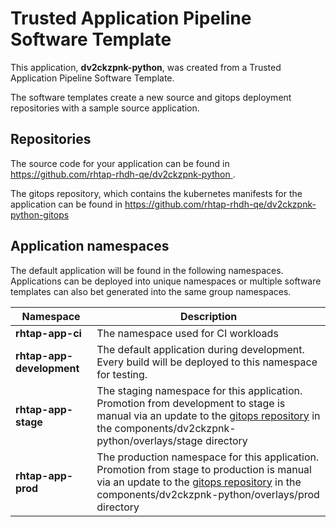 # Trusted Application Pipeline Software Template

This application, **dv2ckzpnk-python**, was created from a Trusted Application Pipeline Software Template.

The software templates create a new source and gitops deployment repositories with a sample source application. 

## Repositories

The source code for your application can be found in [https://github.com/rhtap-rhdh-qe/dv2ckzpnk-python ](https://github.com/rhtap-rhdh-qe/dv2ckzpnk-python ).
 
The gitops repository, which contains the kubernetes manifests for the application can be found in 
[https://github.com/rhtap-rhdh-qe/dv2ckzpnk-python-gitops ](https://github.com/rhtap-rhdh-qe/dv2ckzpnk-python-gitops ) 

## Application namespaces 

The default application will be found in the following namespaces. Applications can be deployed into unique namespaces or multiple software templates can also bet generated into the same group namespaces.  

|  Namespace   |  Description   |  
| -------- | -------- |
| **rhtap-app-ci** | The namespace used for CI workloads |
| **rhtap-app-development** | The default application during development. Every build will be deployed to this namespace for testing. |
| **rhtap-app-stage** | The staging namespace for this application. Promotion from development to stage is manual via an update to the [gitops repository](https://github.com/rhtap-rhdh-qe/dv2ckzpnk-python-gitops ) in the components/dv2ckzpnk-python/overlays/stage directory |
| **rhtap-app-prod** | The production namespace for this application. Promotion from stage to production is manual via an update to the [gitops repository](https://github.com/rhtap-rhdh-qe/dv2ckzpnk-python-gitops ) in the components/dv2ckzpnk-python/overlays/prod directory |